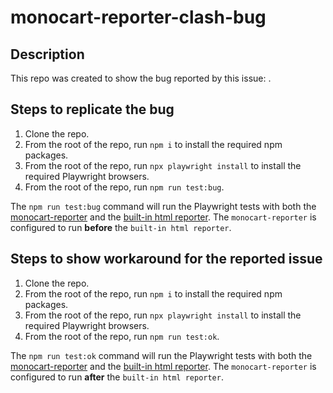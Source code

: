 # monocart-reporter-clash-bug

## Description

This repo was created to show the bug reported by this issue: []().

## Steps to replicate the bug

1) Clone the repo.
2) From the root of the repo, run `npm i` to install the required npm packages.
3) From the root of the repo, run `npx playwright install` to install the required Playwright browsers.
4) From the root of the repo, run `npm run test:bug`.

The `npm run test:bug` command will run the Playwright tests with both the [monocart-reporter](https://github.com/cenfun/monocart-reporter) and the [built-in html reporter](https://playwright.dev/docs/test-reporters#html-reporter). The `monocart-reporter` is configured to run **before** the `built-in html reporter`. 

## Steps to show workaround for the reported issue

1) Clone the repo.
2) From the root of the repo, run `npm i` to install the required npm packages.
3) From the root of the repo, run `npx playwright install` to install the required Playwright browsers.
4) From the root of the repo, run `npm run test:ok`.

The `npm run test:ok` command will run the Playwright tests with both the [monocart-reporter](https://github.com/cenfun/monocart-reporter) and the [built-in html reporter](https://playwright.dev/docs/test-reporters#html-reporter). The `monocart-reporter` is configured to run **after** the `built-in html reporter`.
